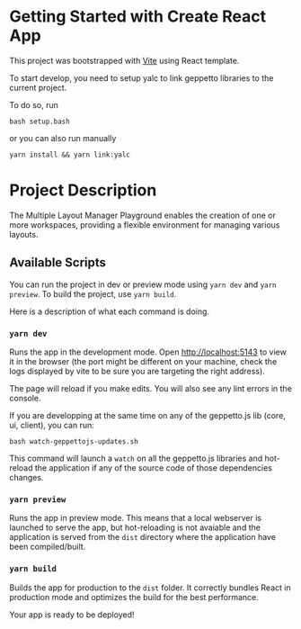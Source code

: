# Getting Started with Create React App

This project was bootstrapped with [Vite](https://vitejs.dev/guide/) using React template.

To start develop, you need to setup yalc to link geppetto libraries to the current project.

To do so, run

```
bash setup.bash
```

or you can also run manually

```
yarn install && yarn link:yalc
```

# Project Description

The Multiple Layout Manager Playground enables the creation of one or more workspaces, providing a flexible environment for managing various layouts.

## Available Scripts

You can run the project in dev or preview mode using `yarn dev` and `yarn preview`.
To build the project, use `yarn build`.

Here is a description of what each command is doing.

### `yarn dev`

Runs the app in the development mode.
Open [http://localhost:5143](http://localhost:5143) to view it in the browser (the port might be different on your machine, check the logs displayed by vite to be sure you are targeting the right address).

The page will reload if you make edits.
You will also see any lint errors in the console.

If you are developping at the same time on any of the geppetto.js lib (core, ui, client), you can run:

```
bash watch-geppettojs-updates.sh
```

This command will launch a `watch` on all the geppetto.js libraries and hot-reload the application if any of the source code of those dependencies changes.


### `yarn preview`

Runs the app in preview mode.
This means that a local webserver is launched to serve the app, but hot-reloading is not avaiable and the application is served from the `dist` directory where the application have been compiled/built.


### `yarn build`

Builds the app for production to the `dist` folder.
It correctly bundles React in production mode and optimizes the build for the best performance.

Your app is ready to be deployed!